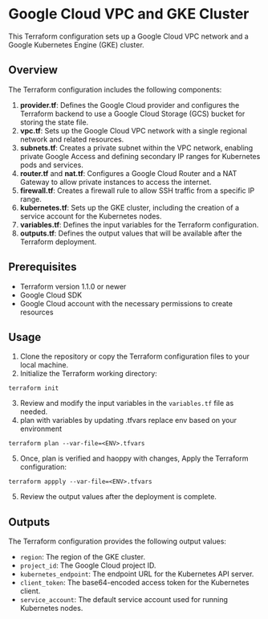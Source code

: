 # Google Cloud VPC and GKE Cluster

This Terraform configuration sets up a Google Cloud VPC network and a Google Kubernetes Engine (GKE) cluster.

## Overview

The Terraform configuration includes the following components:

1. **provider.tf**: Defines the Google Cloud provider and configures the Terraform backend to use a Google Cloud Storage (GCS) bucket for storing the state file.
2. **vpc.tf**: Sets up the Google Cloud VPC network with a single regional network and related resources.
3. **subnets.tf**: Creates a private subnet within the VPC network, enabling private Google Access and defining secondary IP ranges for Kubernetes pods and services.
4. **router.tf** and **nat.tf**: Configures a Google Cloud Router and a NAT Gateway to allow private instances to access the internet.
5. **firewall.tf**: Creates a firewall rule to allow SSH traffic from a specific IP range.
6. **kubernetes.tf**: Sets up the GKE cluster, including the creation of a service account for the Kubernetes nodes.
7. **variables.tf**: Defines the input variables for the Terraform configuration.
8. **outputs.tf**: Defines the output values that will be available after the Terraform deployment.

## Prerequisites

- Terraform version 1.1.0 or newer
- Google Cloud SDK
- Google Cloud account with the necessary permissions to create resources

## Usage

1. Clone the repository or copy the Terraform configuration files to your local machine.
2. Initialize the Terraform working directory:
```
terraform init
```
3. Review and modify the input variables in the `variables.tf` file as needed.
4. plan with variables by updating <ENV>.tfvars replace env based on your environment
   
```
terraform plan --var-file=<ENV>.tfvars 
```

5. Once, plan is verified and haoppy with changes, Apply the Terraform configuration:
```
terraform appply --var-file=<ENV>.tfvars 
```
5. Review the output values after the deployment is complete.

## Outputs

The Terraform configuration provides the following output values:

- `region`: The region of the GKE cluster.
- `project_id`: The Google Cloud project ID.
- `kubernetes_endpoint`: The endpoint URL for the Kubernetes API server.
- `client_token`: The base64-encoded access token for the Kubernetes client.
- `service_account`: The default service account used for running Kubernetes nodes.
